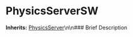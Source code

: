 #  PhysicsServerSW  
**Inherits:** [PhysicsServer](class_physicsserver)\\n\\n###  Brief Description  

